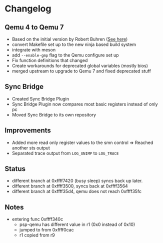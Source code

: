 # Changelog

## Qemu 4 to Qemu 7
 - Based on the initial version by Robert Buhren ([See here](./resources.md))
 - convert Makefile set up to the new ninja based build system
 - integrate with meson
 - add `--enable-gmp` flag to the Qemu configure set up
 - Fix function definitions that changed
 - Create workarounds for deprecated global variables (mostly bios)
 - merged upstream to upgrade to Qemu 7 and fixed deprecated stuff

## Sync Bridge
 - Created Sync Bridge Plugin
 - Sync Bridge Plugin now compares most basic registers instead of only pc
 - Moved Sync Bridge to its own repository

## Improvements
 - Added more read only register values to the smn control => Reached another sts output
 - Separated trace output from `LOG_UNIMP` to `LOG_TRACE`

## Status
 - different branch at 0xffff7420 (busy sleep) syncs back up later.
 - different branch at 0xffff3500, syncs back at 0xffff3564
 - different branch at 0xffff35d4, qemu does not reach 0xffff35fc

## Notes
 - entering func 0xffff340c
   - psp-qemu has different value in r1 (0x0 instead of 0x10)
   - jumped to from 0xffff0cac
   - r1 copied from r9
